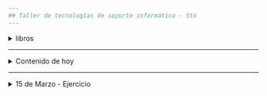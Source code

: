 ```yaml
---
## Taller de tecnologías de soporte informático - 5to
---
```


<details> 
  <summary> libros </summary>

 - [el gran libro de HTML, CSS y JavaScript](https://github.com/nadianoe/nadianoe.github.io/blob/master/taller5to2022/libros2022taller5to/El-gran-libro-de-HTML5-CSS3-y-JavaScript.pdf)
 - [the-complete-reference-html-css-fifth-edition.pdf](https://github.com/nadianoe/nadianoe.github.io/blob/master/taller5to2022/libros2022taller5to/the-complete-reference-html-css-fifth-edition.pdf)
  
</details>

----

<details> 
  <summary> Contenido de hoy </summary>
 
 - Cap. 2, desde la página 24 a la página 31.
 
 </details>
 
----

<details>

  <summary> 15 de Marzo - Ejercicio  </summary>
 

- Crear un sitio web que sirva para poder exponer los trabajos realizados en las materias:
    - Laboratorio de programación Orientada a objetos
    - Taller de Tecnologías de Soporte Informático.

- Se deberá cumplir los siguientes requisitos:
  - su nombre, apellido y curso.
  - Cada trabajo realizado deberá estar asociado a la fecha en la que fué pedido y el tema.
  - Con respecto a los archivos del Laboratorio, cada archivo con extensión .java deberá
    tener asociado un botón que deberá desplegar el código correspondiente al archivo.
      - Para esto último, utilizar el [método toggle() de JQuery](https://api.jquery.com/toggle/)
   
 - Una forma alternativa de importar la librería JQuery es colocando la siguiente etiqueta dentro de
 las etiquetas "HEAD":
 
 ```html
 <head>
      <script src="https://ajax.googleapis.com/ajax/libs/jquery/3.6.0/jquery.min.js"></script>
 </head>
 ```
</details>
